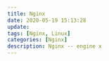 ```yaml
---
title: Nginx
date: 2020-05-19 15:13:28
update:
tags: [Nginx, Linux]
categories: [Nginx]
description: Nginx -- engine x
---
```


